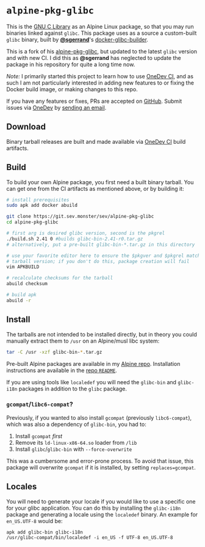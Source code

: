 # `alpine-pkg-glibc`
This is the [GNU C Library](https://gnu.org/software/libc/) as an Alpine Linux
package, so that you may run binaries linked against `glibc`. This package
uses as a source a custom-built `glibc` binary, built by
[**@sgerrand**](https://github.com/sgerrand)'s
[docker-glibc-builder](https://github.com/sgerrand/docker-glibc-builder).

This is a fork of his
[alpine-pkg-glibc](https://github.com/sgerrand/alpine-pkg-glibc), but updated
to the latest `glibc` version and with new CI. I did this as **@sgerrand** has
neglected to update the package in his repository for quite a long time now.

*Note:* I primarily started this project to learn how to use
[OneDev CI](https://onedev.io), and as such I am not particularly interested in
adding new features to or fixing the Docker build image, or making changes to
this repo.

If you have any features or fixes, PRs are accepted on
[GitHub](https://github.com/sevmonster/alpine-pkg-glibc/pulls). Submit issues
via [OneDev](https://git.sev.monster/sev/alpine-pkg-glibc/~issues) by
[sending an email](mailto:onedev+sev/alpine-pkg-glibc@git.sev.monster).

## Download
Binary tarball releases are built and made available via
[OneDev CI](https://git.sev.monster/sev/alpine-pkg-glibc/~builds?query=%22Job%22+is+%22build-glibc%22+and+successful)
build artifacts.

## Build
To build your own Alpine package, you first need a built binary tarball. You
can get one from the CI artifacts as mentioned above, or by building it:

```sh
# install prerequisites
sudo apk add docker abuild

git clone https://git.sev.monster/sev/alpine-pkg-glibc
cd alpine-pkg-glibc

# first arg is desired glibc version, second is the pkgrel
./build.sh 2.41 0 #builds glibc-bin-2.41-r0.tar.gz
# alternatively, put a pre-built glibc-bin-*.tar.gz in this directory

# use your favorite editor here to ensure the $pkgver and $pkgrel match the
# tarball version; if you don't do this, package creation will fail
vim APKBUILD

# recalculate checksums for the tarball
abuild checksum

# build apk
abuild -r
```

## Install
The tarballs are not intended to be installed directly, but in theory you could
manually extract them to `/usr` on an Alpine/musl libc system:

```sh
tar -C /usr -xzf glibc-bin-*.tar.gz
```

Pre-built Alpine packages are available in my
[Alpine repo](https://alpine.sev.monster/edge/testing/x86_64/glibc).
Installation instructions are available in the
[repo `README`](https://git.sev.monster/sev/aports).

If you are using tools like `localedef` you will need the `glibc-bin` and
`glibc-i18n` packages in addition to the `glibc` package.

### `gcompat`/`libc6-compat`?
Previously, if you wanted to also install `gcompat` (previously `libc6-compat`), which was also a dependency of `glibc-bin`, you had to:
1. Install `gcompat` *first*
2. Remove its `ld-linux-x86-64.so` loader from `/lib`
3. Install `glibc`/`glibc-bin` with `--force-overwrite`

This was a cumbersome and error-prone process. To avoid that issue, this
package will overwrite `gcompat` if it is installed, by setting
`replaces=gcompat`.

## Locales
You will need to generate your locale if you would like to use a specific one
for your glibc application. You can do this by installing the `glibc-i18n`
package and generating a locale using the `localedef` binary. An example for
`en_US.UTF-8` would be:

```
apk add glibc-bin glibc-i18n
/usr/glibc-compat/bin/localedef -i en_US -f UTF-8 en_US.UTF-8
```
